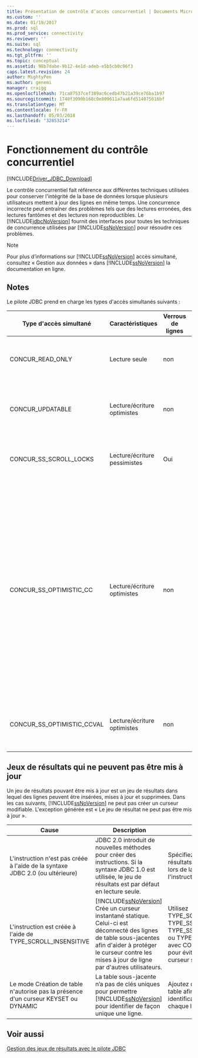 ```yaml
---
title: Présentation de contrôle d’accès concurrentiel | Documents Microsoft
ms.custom: ''
ms.date: 01/19/2017
ms.prod: sql
ms.prod_service: connectivity
ms.reviewer: ''
ms.suite: sql
ms.technology: connectivity
ms.tgt_pltfrm: ''
ms.topic: conceptual
ms.assetid: 98b7dabe-9b12-4e1d-adeb-e5b5cb0c96f3
caps.latest.revision: 24
author: MightyPen
ms.author: genemi
manager: craigg
ms.openlocfilehash: 71ca87537cef389ac6cedb47b21a39ce76ba1b97
ms.sourcegitcommit: 1740f3090b168c0e809611a7aa6fd514075616bf
ms.translationtype: MT
ms.contentlocale: fr-FR
ms.lasthandoff: 05/03/2018
ms.locfileid: "32853214"
---
```

# <a name="understanding-concurrency-control"></a>Fonctionnement du contrôle concurrentiel
[!INCLUDE[Driver_JDBC_Download](../../includes/driver_jdbc_download.md)]

  Le contrôle concurrentiel fait référence aux différentes techniques utilisées pour conserver l'intégrité de la base de données lorsque plusieurs utilisateurs mettent à jour des lignes en même temps. Une concurrence incorrecte peut entraîner des problèmes tels que des lectures erronées, des lectures fantômes et des lectures non reproductibles. Le [!INCLUDE[jdbcNoVersion](../../includes/jdbcnoversion_md.md)] fournit des interfaces pour toutes les techniques de concurrence utilisées par [!INCLUDE[ssNoVersion](../../includes/ssnoversion_md.md)] pour résoudre ces problèmes.  
  
> [!NOTE]  
>  Pour plus d’informations sur [!INCLUDE[ssNoVersion](../../includes/ssnoversion_md.md)] accès simultané, consultez « Gestion aux données » dans [!INCLUDE[ssNoVersion](../../includes/ssnoversion_md.md)] la documentation en ligne.  
  
## <a name="remarks"></a>Notes  
 Le pilote JDBC prend en charge les types d'accès simultanés suivants :  
  
|Type d'accès simultané|Caractéristiques|Verrous de lignes| Description|  
|----------------------|---------------------|---------------|-----------------|  
|CONCUR_READ_ONLY|Lecture seule|non|Les mises à jour effectuées à l'aide du curseur ne sont pas autorisées et aucun verrou n'est maintenu sur les lignes constituant le jeu de résultats.|  
|CONCUR_UPDATABLE|Lecture/écriture optimistes|non|La base de données suppose que la contention de ligne est improbable, mais possible. L'intégrité de ligne est vérifiée avec une comparaison d'horodateurs.|  
|CONCUR_SS_SCROLL_LOCKS|Lecture/écriture pessimistes|Oui|La base de données suppose que la contention de ligne est probable. L'intégrité de ligne est garantie avec le verrouillage de ligne.|  
|CONCUR_SS_OPTIMISTIC_CC|Lecture/écriture optimistes|non|La base de données suppose que la contention de ligne est improbable, mais possible. Intégrité de la ligne est vérifiée avec un horodatage.<br /><br /> Pour [!INCLUDE[ssVersion2005](../../includes/ssversion2005_md.md)] et versions ultérieures, le serveur ceci par concur_ss_optimistic_ccval, si la table ne contient pas une colonne timestamp.<br /><br /> Pour [!INCLUDE[ssVersion2000](../../includes/ssversion2000_md.md)], si la table sous-jacente possède une colonne timestamp, OPTIMISTIC WITH ROW VERSIONING est utilisé même si OPTIMISTIC WITH VALUES est spécifié. Si OPTIMISTIC WITH ROW VERSIONING est spécifié et que la table ne possède pas d'horodateurs, OPTIMISTIC WITH VALUES est utilisé.|  
|CONCUR_SS_OPTIMISTIC_CCVAL|Lecture/écriture optimistes|non|La base de données suppose que la contention de ligne est improbable, mais possible. L'intégrité de ligne est vérifiée avec une comparaison des données brutes.|  
  
## <a name="result-sets-that-are-not-updateable"></a>Jeux de résultats qui ne peuvent pas être mis à jour  
 Un jeu de résultats pouvant être mis à jour est un jeu de résultats dans lequel des lignes peuvent être insérées, mises à jour et supprimées. Dans les cas suivants, [!INCLUDE[ssNoVersion](../../includes/ssnoversion_md.md)] ne peut pas créer un curseur modifiable. L'exception générée est « Le jeu de résultat ne peut pas être mis à jour ».  
  
|Cause| Description|Remedy|  
|-----------|-----------------|------------|  
|L'instruction n'est pas créée à l'aide de la syntaxe JDBC 2.0 (ou ultérieure)|JDBC 2.0 introduit de nouvelles méthodes pour créer des instructions. Si la syntaxe JDBC 1.0 est utilisée, le jeu de résultats est par défaut en lecture seule.|Spécifiez le type de jeu de résultats et l'accès simultané lors de la création de l'instruction.|  
|L'instruction est créée à l'aide de TYPE_SCROLL_INSENSITIVE|[!INCLUDE[ssNoVersion](../../includes/ssnoversion_md.md)] Crée un curseur instantané statique. Celui-ci est déconnecté des lignes de table sous-jacentes afin d'aider à protéger le curseur contre les mises à jour de ligne par d'autres utilisateurs.|Utilisez TYPE_SCROLL_SENSITIVE, TYPE_SS_SCROLL_KEYSET, TYPE_SS_SCROLL_DYNAMIC ou TYPE_FORWARD_ONLY avec CONCUR_UPDATABLE pour éviter de créer un curseur statique.|  
|Le mode Création de table n'autorise pas la présence d'un curseur KEYSET ou DYNAMIC|La table sous-jacente n’a pas de clés uniques pour permettre [!INCLUDE[ssNoVersion](../../includes/ssnoversion_md.md)] pour identifier de façon unique une ligne.|Ajoutez des clés uniques à la table afin de fournir une identification unique de chaque ligne.|  
  
## <a name="see-also"></a>Voir aussi  
 [Gestion des jeux de résultats avec le pilote JDBC](../../connect/jdbc/managing-result-sets-with-the-jdbc-driver.md)  
  
  
